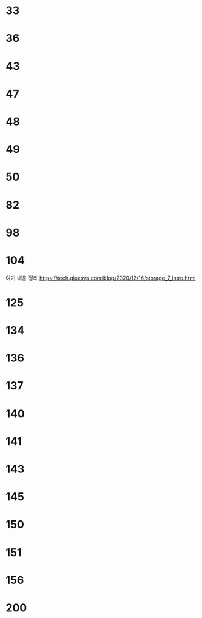# 33

# 36

# 43

# 47

# 48

# 49

# 50

# 82

# 98

# 104

여기 내용 정리
https://tech.gluesys.com/blog/2020/12/16/storage_7_intro.html

# 125

# 134

# 136

# 137

# 140

# 141

# 143

# 145

# 150

# 151

# 156

# 200
